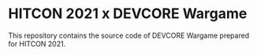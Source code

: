 # HITCON 2021 x DEVCORE Wargame

This repository contains the source code of DEVCORE Wargame prepared for HITCON 2021.
